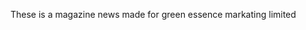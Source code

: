 These is a magazine news made for green essence markating limited 
<!--b y D H A N A N J A Y    S I N G H-->

<!--CREATED ON 2021 -->
